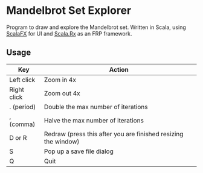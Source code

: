 # Mandelbrot Set Explorer
Program to draw and explore the Mandelbrot set.
Written in Scala, using [ScalaFX](https://github.com/scalafx/scalafx) for UI and [Scala.Rx](https://github.com/lihaoyi/scala.rx) as an FRP framework.

## Usage
| Key | Action |
| --- | --- |
| Left click | Zoom in 4x |
| Right click | Zoom out 4x |
| . (period) | Double the max number of iterations |
| , (comma) | Halve the max number of iterations |
| D or R | Redraw (press this after you are finished resizing the window) |
| S | Pop up a save file dialog |
| Q | Quit |
